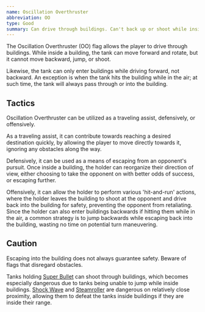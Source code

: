 ```yaml
---
name: Oscillation Overthruster
abbreviation: OO
type: Good
summary: Can drive through buildings. Can't back up or shoot while inside.
---
```


The Oscillation Overthruster (OO) flag allows the player to drive through buildings. While inside a building, the tank can move forward and rotate, but it cannot move backward, jump, or shoot.

Likewise, the tank can only enter buildings while driving forward, not backward. An exception is when the tank hits the building while in the air; at such time, the tank will always pass through or into the building.

## Tactics

Oscillation Overthruster can be utilized as a traveling assist, defensively, or offensively.

As a traveling assist, it can contribute towards reaching a desired destination quickly, by allowing the player to move directly towards it, ignoring any obstacles along the way.

Defensively, it can be used as a means of escaping from an opponent's pursuit. Once inside a building, the holder can reorganize their direction of view, either choosing to take the opponent on with better odds of success, or escaping further.

Offensively, it can allow the holder to perform various 'hit-and-run' actions, where the holder leaves the building to shoot at the opponent and drive back into the building for safety, preventing the opponent from retaliating. Since the holder can also enter buildings backwards if hitting them while in the air, a common strategy is to jump backwards while escaping back into the building, wasting no time on potential turn maneuvering.

## Caution

Escaping into the building does not always guarantee safety. Beware of flags that disregard obstacles.

Tanks holding [Super Bullet](../super-bullet/) can shoot through buildings, which becomes especially dangerous due to tanks being unable to jump while inside buildings. [Shock Wave](../shock-wave/) and [Steamroller](../steamroller/) are dangerous on relatively close proximity, allowing them to defeat the tanks inside buildings if they are inside their range.
